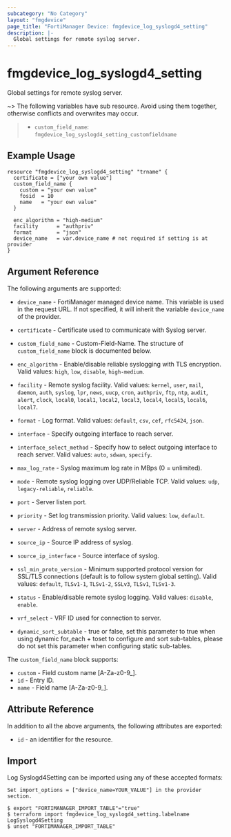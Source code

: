 ```yaml
---
subcategory: "No Category"
layout: "fmgdevice"
page_title: "FortiManager Device: fmgdevice_log_syslogd4_setting"
description: |-
  Global settings for remote syslog server.
---
```


# fmgdevice_log_syslogd4_setting
Global settings for remote syslog server.

~> The following variables have sub resource. Avoid using them together, otherwise conflicts and overwrites may occur.
>- `custom_field_name`: `fmgdevice_log_syslogd4_setting_customfieldname`



## Example Usage

```hcl
resource "fmgdevice_log_syslogd4_setting" "trname" {
  certificate = ["your own value"]
  custom_field_name {
    custom = "your own value"
    fosid  = 10
    name   = "your own value"
  }

  enc_algorithm = "high-medium"
  facility      = "authpriv"
  format        = "json"
  device_name   = var.device_name # not required if setting is at provider
}
```

## Argument Reference


The following arguments are supported:

* `device_name` - FortiManager managed device name. This variable is used in the request URL. If not specified, it will inherit the variable `device_name` of the provider.

* `certificate` - Certificate used to communicate with Syslog server.
* `custom_field_name` - Custom-Field-Name. The structure of `custom_field_name` block is documented below.
* `enc_algorithm` - Enable/disable reliable syslogging with TLS encryption. Valid values: `high`, `low`, `disable`, `high-medium`.

* `facility` - Remote syslog facility. Valid values: `kernel`, `user`, `mail`, `daemon`, `auth`, `syslog`, `lpr`, `news`, `uucp`, `cron`, `authpriv`, `ftp`, `ntp`, `audit`, `alert`, `clock`, `local0`, `local1`, `local2`, `local3`, `local4`, `local5`, `local6`, `local7`.

* `format` - Log format. Valid values: `default`, `csv`, `cef`, `rfc5424`, `json`.

* `interface` - Specify outgoing interface to reach server.
* `interface_select_method` - Specify how to select outgoing interface to reach server. Valid values: `auto`, `sdwan`, `specify`.

* `max_log_rate` - Syslog maximum log rate in MBps (0 = unlimited).
* `mode` - Remote syslog logging over UDP/Reliable TCP. Valid values: `udp`, `legacy-reliable`, `reliable`.

* `port` - Server listen port.
* `priority` - Set log transmission priority. Valid values: `low`, `default`.

* `server` - Address of remote syslog server.
* `source_ip` - Source IP address of syslog.
* `source_ip_interface` - Source interface of syslog.
* `ssl_min_proto_version` - Minimum supported protocol version for SSL/TLS connections (default is to follow system global setting). Valid values: `default`, `TLSv1-1`, `TLSv1-2`, `SSLv3`, `TLSv1`, `TLSv1-3`.

* `status` - Enable/disable remote syslog logging. Valid values: `disable`, `enable`.

* `vrf_select` - VRF ID used for connection to server.
* `dynamic_sort_subtable` - true or false, set this parameter to true when using dynamic for_each + toset to configure and sort sub-tables, please do not set this parameter when configuring static sub-tables.

The `custom_field_name` block supports:

* `custom` - Field custom name [A-Za-z0-9_].
* `id` - Entry ID.
* `name` - Field name [A-Za-z0-9_].


## Attribute Reference

In addition to all the above arguments, the following attributes are exported:
* `id` - an identifier for the resource.

## Import

Log Syslogd4Setting can be imported using any of these accepted formats:
```
Set import_options = ["device_name=YOUR_VALUE"] in the provider section.

$ export "FORTIMANAGER_IMPORT_TABLE"="true"
$ terraform import fmgdevice_log_syslogd4_setting.labelname LogSyslogd4Setting
$ unset "FORTIMANAGER_IMPORT_TABLE"
```

